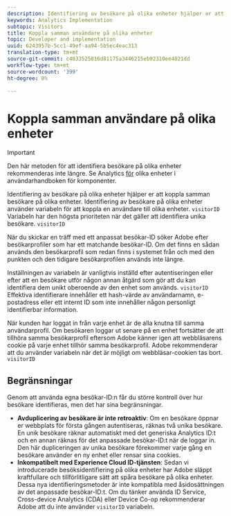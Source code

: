 ```yaml
---
description: Identifiering av besökare på olika enheter hjälper er att koppla samman besökare på olika enheter. Identifiering av besökare på olika enheter använder variabeln besökar-ID, s.visitorID, för att associera en användare på olika enheter.
keywords: Analytics Implementation
subtopic: Visitors
title: Koppla samman användare på olika enheter
topic: Developer and implementation
uuid: 6243957b-5cc1-49ef-aa94-5b5ec4eac313
translation-type: tm+mt
source-git-commit: c4833525816d81175a3446215eb92310ee4021dd
workflow-type: tm+mt
source-wordcount: '399'
ht-degree: 0%

---
```



# Koppla samman användare på olika enheter

>[!IMPORTANT]
>
>Den här metoden för att identifiera besökare på olika enheter rekommenderas inte längre. Se Analytics [för](/help/components/cda/cda-home.md) olika enheter i användarhandboken för komponenter.

Identifiering av besökare på olika enheter hjälper er att koppla samman besökare på olika enheter. Identifiering av besökare på olika enheter använder variabeln för att koppla en användare till olika enheter. `visitorID` Variabeln har den högsta prioriteten när det gäller att identifiera unika besökare. `visitorID`

När du skickar en träff med ett anpassat besökar-ID söker Adobe efter besökarprofiler som har ett matchande besökar-ID. Om det finns en sådan används den besökarprofil som redan finns i systemet från och med den punkten och den tidigare besökarprofilen används inte längre.

Inställningen av variabeln är vanligtvis inställd efter autentiseringen eller efter att en besökare utför någon annan åtgärd som gör att du kan identifiera dem unikt oberoende av den enhet som används. `visitorID` Effektiva identifierare innehåller ett hash-värde av användarnamn, e-postadress eller ett internt ID som inte innehåller någon personligt identifierbar information.

När kunden har loggat in från varje enhet är de alla knutna till samma användarprofil. Om besökaren loggar ut senare på en enhet fortsätter de att tillhöra samma besökarprofil eftersom Adobe känner igen att webbläsarens cookie på varje enhet tillhör samma besökarprofil. Adobe rekommenderar att du använder variabeln när det är möjligt om webbläsar-cookien tas bort. `visitorID`

## Begränsningar

Genom att använda egna besökar-ID:n får du större kontroll över hur besökare identifieras, men det har sina begränsningar.

* **Avduplicering av besökare är inte retroaktiv**: Om en besökare öppnar er webbplats för första gången autentiseras, räknas två unika besökare. En unik besökare räknar automatiskt med det generiska Analytics ID:t och en annan räknas för det anpassade besökar-ID:t när de loggar in. Den här dupliceringen av unika besökare förekommer varje gång en besökare använder en ny enhet eller rensar sina cookies.
* **Inkompatibelt med Experience Cloud ID-tjänsten**: Sedan vi introducerade besöksidentifiering på olika enheter har Adobe släppt kraftfullare och tillförlitligare sätt att spåra besökare på olika enheter. Dessa nya identifieringsmetoder är inte kompatibla med åsidosättningen av det anpassade besökar-ID:t. Om du tänker använda ID Service, Cross-device Analytics (CDA) eller Device Co-op rekommenderar Adobe att du inte använder `visitorID` variabeln.

